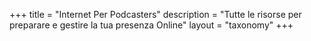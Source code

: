 +++
title = "Internet Per Podcasters"
description = "Tutte le risorse per preparare e gestire la tua presenza Online"
layout = "taxonomy"
+++

